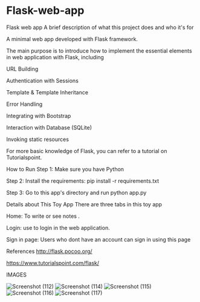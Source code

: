 # Flask-web-app
Flask web app
A brief description of what this project does and who it's for

A minimal web app developed with Flask framework.

The main purpose is to introduce how to implement the essential elements in web application with Flask, including

URL Building

Authentication with Sessions

Template & Template Inheritance

Error Handling

Integrating with Bootstrap

Interaction with Database (SQLite)

Invoking static resources

For more basic knowledge of Flask, you can refer to a tutorial on Tutorialspoint.

How to Run
Step 1: Make sure you have Python

Step 2: Install the requirements: pip install -r requirements.txt

Step 3: Go to this app's directory and run python app.py

Details about This Toy App
There are three tabs in this toy app

Home: To write or see notes .

Login: use to login in the web application.

Sign in page: Users who dont have an account can sign in using this page 

References
http://flask.pocoo.org/

https://www.tutorialspoint.com/flask/

IMAGES 

![Screenshot (112)](https://user-images.githubusercontent.com/97788318/187326849-c5c951c5-1d12-48cf-85b6-7ef4860bebcb.png)
![Screenshot (114)](https://user-images.githubusercontent.com/97788318/187327203-e3a0c0f1-3857-4f61-9f2c-0c8a311bcb4e.png)
![Screenshot (115)](https://user-images.githubusercontent.com/97788318/187326895-96e78dbb-f642-4b0c-af5d-7741409417c8.png)
![Screenshot (116)](https://user-images.githubusercontent.com/97788318/187326907-728b9e18-5140-49de-9f8d-640df2d3cfd2.png)
![Screenshot (117)](https://user-images.githubusercontent.com/97788318/187326939-f19867ce-c5aa-47ed-bc55-3f6381462694.png)




